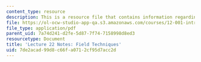 ```yaml
---
content_type: resource
description: This is a resource file that contains information regarding field techniques.
file: https://ol-ocw-studio-app-qa.s3.amazonaws.com/courses/12-001-introduction-to-geology-fall-2013/7de2acad99d8c66fa0712cf95d7acc2d_MIT12_001F13_Lec22Notes.pdf
file_type: application/pdf
parent_uid: 7a74d241-d2fe-5d87-7f74-7158998d8ed3
resourcetype: Document
title: 'Lecture 22 Notes: Field Techniques'
uid: 7de2acad-99d8-c66f-a071-2cf95d7acc2d
---
```

